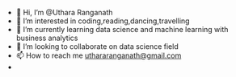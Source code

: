 - 👋 Hi, I’m @Uthara Ranganath
- 👀 I’m interested in coding,reading,dancing,travelling
- 🌱 I’m currently learning data science and machine learning with business analytics
- 💞️ I’m looking to collaborate on data science field
- 📫 How to reach me uthararanganath@gmail.com
- 

<!---
Uthara2023/Uthara2023 is a ✨ special ✨ repository because its `README.md` (this file) appears on your GitHub profile.
You can click the Preview link to take a look at your changes.
---> 
